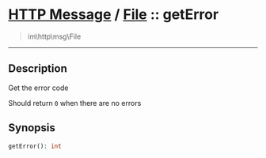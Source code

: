 # [HTTP Message](http.md) / [File](http-File.md) :: getError
 > im\http\msg\File
____

## Description
Get the error code

Should return `0` when there are no errors

## Synopsis
```php
getError(): int
```
